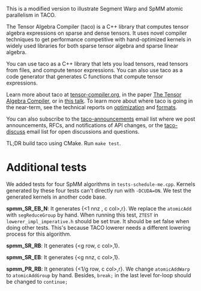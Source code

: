 This is a modified version to illustrate Segment Warp and SpMM atomic parallelism in TACO.

The Tensor Algebra Compiler (taco) is a C++ library that computes
tensor algebra expressions on sparse and dense tensors.  It uses novel
compiler techniques to get performance competitive with hand-optimized
kernels in widely used libraries for both sparse tensor algebra and
sparse linear algebra.

You can use taco as a C++ library that lets you load tensors, read
tensors from files, and compute tensor expressions.  You can also use
taco as a code generator that generates C functions that compute
tensor expressions.

Learn more about taco at
[tensor-compiler.org](https://tensor-compiler.org), in the paper
[The Tensor Algebra Compiler](http://tensor-compiler.org/kjolstad-oopsla17-tensor-compiler.pdf),
or in [this talk](https://youtu.be/Kffbzf9etLE).  To learn more about
where taco is going in the near-term, see the technical reports on
[optimization](https://arxiv.org/abs/1802.10574) and
[formats](https://arxiv.org/abs/1804.10112).

You can also subscribe to the
[taco-announcements](https://lists.csail.mit.edu/mailman/listinfo/taco-announcements)
email list where we post announcements, RFCs, and notifications of API
changes, or the [taco-discuss](https://lists.csail.mit.edu/mailman/listinfo/taco-discuss)
email list for open discussions and questions.

TL;DR build taco using CMake. Run `make test`.

# Additional tests

We added tests for four SpMM algorithms in `tests-schedule-me.cpp`. Kernels generated by these four tests can't directly
run with `-DCUDA=ON`. We test the generated kernels in another code base. 

**spmm_SR_EB_N**: It generates {<1 nnz , c col>,r}. We replace the `atomicAdd` with `segReduceGroup` by hand. When 
running this test, `ZTEST` in `lowerer_impl_imperative.h` should be set true. It should be set false when doing other 
tests. This's because TACO lowerer needs a different lowering process for this algorithm.

**spmm_SR_RB**: It generates {<g row, c col>,1}. 

**spmm_SR_EB**: It generates {<g nnz, c col>,1}.

**spmm_PR_RB**: It generates {<1/g row, c col>,r}. We change `atomicAddWarp` to `atomicAddGroup` by hand.
Besides, `break;` in the last level for-loop should be changed to `continue;` 


